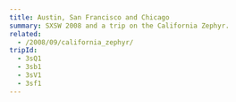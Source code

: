 ```yaml
---
title: Austin, San Francisco and Chicago
summary: SXSW 2008 and a trip on the California Zephyr.
related:
  - /2008/09/california_zephyr/
tripId:
  - 3sQ1
  - 3sb1
  - 3sV1
  - 3sf1
---
```

